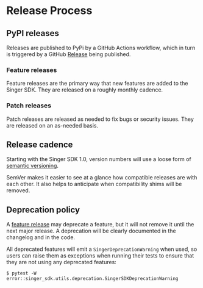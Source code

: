 # Release Process

## PyPI releases

Releases are published to PyPi by a GitHub Actions workflow, which in turn is triggered by a GitHub [Release](https://github.com/meltano/sdk/releases) being published.

### Feature releases

Feature releases are the primary way that new features are added to the Singer SDK. They are released on a roughly monthly cadence.

### Patch releases

Patch releases are released as needed to fix bugs or security issues. They are released on an as-needed basis.

## Release cadence

Starting with the Singer SDK 1.0, version numbers will use a loose form of [semantic versioning](https://semver.org/).

SemVer makes it easier to see at a glance how compatible releases are with each other. It also helps to anticipate when compatibility shims will be removed.

## Deprecation policy

A [feature release](#feature-releases) may deprecate a feature, but it will not remove it until the next major release. A deprecation will be clearly documented in the changelog and in the code.

All deprecated features will emit a `SingerDeprecationWarning` when used, so users can raise them as exceptions when running their tests to ensure that they are not using any deprecated features:

```console
$ pytest -W error::singer_sdk.utils.deprecation.SingerSDKDeprecationWarning
```
